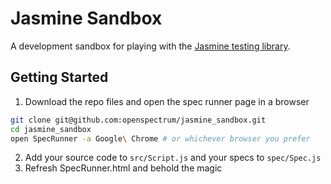 # Jasmine Sandbox

A development sandbox for playing with the [Jasmine testing library](http://pivotal.github.com/jasmine/).

## Getting Started

1. Download the repo files and open the spec runner page in a browser

```bash
git clone git@github.com:openspectrum/jasmine_sandbox.git
cd jasmine_sandbox
open SpecRunner -a Google\ Chrome # or whichever browser you prefer
```

2. Add your source code to `src/Script.js` and your specs to `spec/Spec.js`
3. Refresh SpecRunner.html and behold the magic

